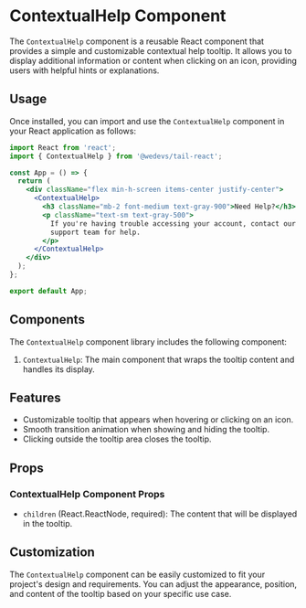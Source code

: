# ContextualHelp Component

The `ContextualHelp` component is a reusable React component that provides a simple and customizable contextual help tooltip. It allows you to display additional information or content when clicking on an icon, providing users with helpful hints or explanations.

## Usage

Once installed, you can import and use the `ContextualHelp` component in your React application as follows:

```jsx
import React from 'react';
import { ContextualHelp } from '@wedevs/tail-react';

const App = () => {
  return (
    <div className="flex min-h-screen items-center justify-center">
      <ContextualHelp>
        <h3 className="mb-2 font-medium text-gray-900">Need Help?</h3>
        <p className="text-sm text-gray-500">
          If you're having trouble accessing your account, contact our customer
          support team for help.
        </p>
      </ContextualHelp>
    </div>
  );
};

export default App;
```

## Components

The `ContextualHelp` component library includes the following component:

1. `ContextualHelp`: The main component that wraps the tooltip content and handles its display.

## Features

- Customizable tooltip that appears when hovering or clicking on an icon.
- Smooth transition animation when showing and hiding the tooltip.
- Clicking outside the tooltip area closes the tooltip.

## Props

### ContextualHelp Component Props

- `children` (React.ReactNode, required): The content that will be displayed in the tooltip.

## Customization

The `ContextualHelp` component can be easily customized to fit your project's design and requirements. You can adjust the appearance, position, and content of the tooltip based on your specific use case.
